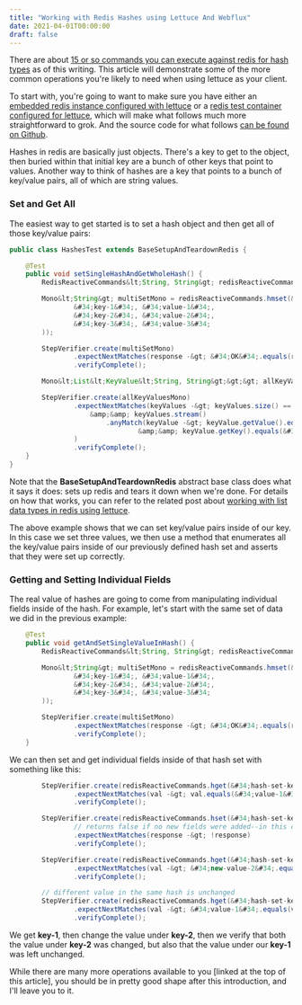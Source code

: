 ```yaml
---
title: "Working with Redis Hashes using Lettuce And Webflux"
date: 2021-04-01T00:00:00
draft: false
---
```


There are about [15 or so commands you can execute against redis for hash types](https://redis.io/commands/#hash) as of this writing. This article will demonstrate some of the more common operations you&#39;re likely to need when using lettuce as your client.

To start with, you&#39;re going to want to make sure you have either an [embedded redis instance configured with lettuce](https://nickolasfisher.com/blog/How-to-use-Embedded-Redis-to-Test-a-Lettuce-Client-in-Spring-Boot-Webflux) or a [redis test container configured for lettuce](https://nickolasfisher.com/blog/How-to-use-a-Redis-Test-Container-with-LettuceSpring-Boot-Webflux), which will make what follows much more straightforward to grok. And the source code for what follows [can be found on Github](https://github.com/nfisher23/reactive-programming-webflux).

Hashes in redis are basically just objects. There&#39;s a key to get to the object, then buried within that initial key are a bunch of other keys that point to values. Another way to think of hashes are a key that points to a bunch of key/value pairs, all of which are string values.

### Set and Get All

The easiest way to get started is to set a hash object and then get all of those key/value pairs:

``` java
public class HashesTest extends BaseSetupAndTeardownRedis {

    @Test
    public void setSingleHashAndGetWholeHash() {
        RedisReactiveCommands&lt;String, String&gt; redisReactiveCommands = redisClient.connect().reactive();

        Mono&lt;String&gt; multiSetMono = redisReactiveCommands.hmset(&#34;hash-set-key&#34;, Map.of(
                &#34;key-1&#34;, &#34;value-1&#34;,
                &#34;key-2&#34;, &#34;value-2&#34;,
                &#34;key-3&#34;, &#34;value-3&#34;
        ));

        StepVerifier.create(multiSetMono)
                .expectNextMatches(response -&gt; &#34;OK&#34;.equals(response))
                .verifyComplete();

        Mono&lt;List&lt;KeyValue&lt;String, String&gt;&gt;&gt; allKeyValuesMono = redisReactiveCommands.hgetall(&#34;hash-set-key&#34;).collectList();

        StepVerifier.create(allKeyValuesMono)
                .expectNextMatches(keyValues -&gt; keyValues.size() == 3
                    &amp;&amp; keyValues.stream()
                        .anyMatch(keyValue -&gt; keyValue.getValue().equals(&#34;value-2&#34;)
                                &amp;&amp; keyValue.getKey().equals(&#34;key-2&#34;))
                )
                .verifyComplete();
    }
}

```

Note that the **BaseSetupAndTeardownRedis** abstract base class does what it says it does: sets up redis and tears it down when we&#39;re done. For details on how that works, you can refer to the related post about [working with list data types in redis using lettuce](https://nickolasfisher.com/blog/Working-with-Lists-in-Redis-using-Lettuce-and-Webflux).

The above example shows that we can set key/value pairs inside of our key. In this case we set three values, we then use a method that enumerates all the key/value pairs inside of our previously defined hash set and asserts that they were set up correctly.

### Getting and Setting Individual Fields

The real value of hashes are going to come from manipulating individual fields inside of the hash. For example, let&#39;s start with the same set of data we did in the previous example:

``` java
    @Test
    public void getAndSetSingleValueInHash() {
        RedisReactiveCommands&lt;String, String&gt; redisReactiveCommands = redisClient.connect().reactive();

        Mono&lt;String&gt; multiSetMono = redisReactiveCommands.hmset(&#34;hash-set-key&#34;, Map.of(
                &#34;key-1&#34;, &#34;value-1&#34;,
                &#34;key-2&#34;, &#34;value-2&#34;,
                &#34;key-3&#34;, &#34;value-3&#34;
        ));

        StepVerifier.create(multiSetMono)
                .expectNextMatches(response -&gt; &#34;OK&#34;.equals(response))
                .verifyComplete();
    }

```

We can then set and get individual fields inside of that hash set with something like this:

``` java
        StepVerifier.create(redisReactiveCommands.hget(&#34;hash-set-key&#34;, &#34;key-1&#34;))
                .expectNextMatches(val -&gt; val.equals(&#34;value-1&#34;))
                .verifyComplete();

        StepVerifier.create(redisReactiveCommands.hset(&#34;hash-set-key&#34;, &#34;key-2&#34;, &#34;new-value-2&#34;))
                // returns false if no new fields were added--in this case we&#39;re changing an existing field
                .expectNextMatches(response -&gt; !response)
                .verifyComplete();

        StepVerifier.create(redisReactiveCommands.hget(&#34;hash-set-key&#34;, &#34;key-2&#34;))
                .expectNextMatches(val -&gt; &#34;new-value-2&#34;.equals(val))
                .verifyComplete();

        // different value in the same hash is unchanged
        StepVerifier.create(redisReactiveCommands.hget(&#34;hash-set-key&#34;, &#34;key-1&#34;))
                .expectNextMatches(val -&gt; &#34;value-1&#34;.equals(val))
                .verifyComplete();

```

We get **key-1**, then change the value under **key-2**, then we verify that both the value under **key-2** was changed, but also that the value under our **key-1** was left unchanged.

While there are many more operations available to you \[linked at the top of this article\], you should be in pretty good shape after this introduction, and I&#39;ll leave you to it.


